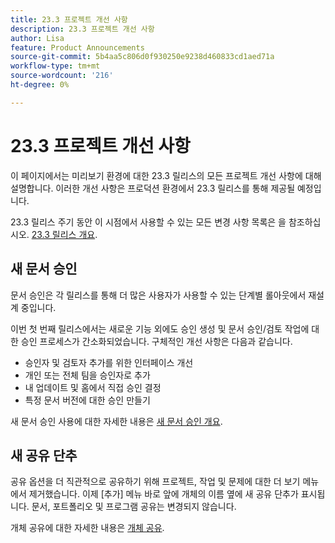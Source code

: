 ```yaml
---
title: 23.3 프로젝트 개선 사항
description: 23.3 프로젝트 개선 사항
author: Lisa
feature: Product Announcements
source-git-commit: 5b4aa5c806d0f930250e9238d460833cd1aed71a
workflow-type: tm+mt
source-wordcount: '216'
ht-degree: 0%

---
```


# 23.3 프로젝트 개선 사항

이 페이지에서는 미리보기 환경에 대한 23.3 릴리스의 모든 프로젝트 개선 사항에 대해 설명합니다. 이러한 개선 사항은 프로덕션 환경에서 23.3 릴리스를 통해 제공될 예정입니다.

23.3 릴리스 주기 동안 이 시점에서 사용할 수 있는 모든 변경 사항 목록은 을 참조하십시오. [23.3 릴리스 개요](/help/quicksilver/product-announcements/product-releases/23.3-release-activity/23-3-release-overview.md).

## 새 문서 승인

문서 승인은 각 릴리스를 통해 더 많은 사용자가 사용할 수 있는 단계별 롤아웃에서 재설계 중입니다.

이번 첫 번째 릴리스에서는 새로운 기능 외에도 승인 생성 및 문서 승인/검토 작업에 대한 승인 프로세스가 간소화되었습니다. 구체적인 개선 사항은 다음과 같습니다.

* 승인자 및 검토자 추가를 위한 인터페이스 개선
* 개인 또는 전체 팀을 승인자로 추가
* 내 업데이트 및 홈에서 직접 승인 결정
* 특정 문서 버전에 대한 승인 만들기

새 문서 승인 사용에 대한 자세한 내용은 [새 문서 승인 개요](https://experienceleague.adobe.com/docs/workfront/using/review-and-approve-work/document-reviews-and-approvals/document-approvals-overview.html).

## 새 공유 단추

공유 옵션을 더 직관적으로 공유하기 위해 프로젝트, 작업 및 문제에 대한 더 보기 메뉴에서 제거했습니다. 이제 [추가] 메뉴 바로 앞에 개체의 이름 옆에 새 공유 단추가 표시됩니다. 문서, 포트폴리오 및 프로그램 공유는 변경되지 않습니다.

개체 공유에 대한 자세한 내용은 [개체 공유](https://experienceleague.adobe.com/docs/workfront/using/basics/grant-request-object-permissions/share-an-object.html).
